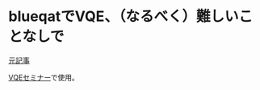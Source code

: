 # blueqatでVQE、（なるべく）難しいことなしで
[元記事](https://qiita.com/YuichiroMinato/items/7b0c6d8ba6214ff845dd)

[VQEセミナー](https://qnn.connpass.com/event/167165/)で使用。
